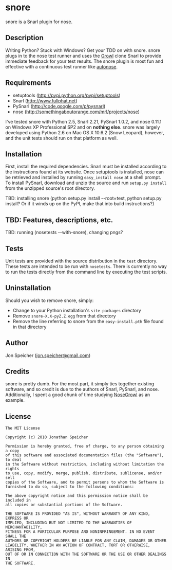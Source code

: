 snore
=====

snore is a Snarl plugin for nose.

Description
-----------

Writing Python?  Stuck with Windows?  Get your TDD on with snore.  snore plugs in to the nose test runner and uses the [Growl](http://growl.info) clone Snarl to provide immediate feedback for your test results.  The snore plugin is most fun and effective with a continuous test runner like [autonose](http://github.com/gfxmonk/autonose).

Requirements
------------

* setuptools (http://pypi.python.org/pypi/setuptools)
* Snarl (http://www.fullphat.net)
* PySnarl (http://code.google.com/p/pysnarl)
* nose (http://somethingaboutorange.com/mrl/projects/nose)

I've tested snore with Python 2.5, Snarl 2.21, PySnarl 1.0.2, and nose 0.11.1 on Windows XP Professional SP2 and on **nothing else**.  snore was largely developed using Python 2.6 on Mac OS X 10.6.2 (Snow Leopard), however, and the unit tests should run on that platform as well.

Installation
------------

First, install the required dependencies.  Snarl must be installed according to the instructions found at its website.  Once setuptools is installed, nose can be retrieved and installed by running `easy_install nose` at a shell prompt.  To install PySnarl, download and unzip the source and run `setup.py install` from the unzipped source's root directory.

TBD: installing snore (python setup.py install --root=test, python setup.py install?  Or if it winds up on the PyPI, make that into build instructions?)

TBD: Features, descriptions, etc.
---------------------------------

TBD: running (nosetests --with-snore), changing pngs?

Tests
-----

Unit tests are provided with the source distribution in the `test` directory.  These tests are intended to be run with `nosetests`.  There is currently no way to run the tests directly from the command line by executing the test scripts.

Uninstallation
--------------

Should you wish to remove snore, simply:

* Change to your Python installation's `site-packages` directory
* Remove `snore-X.X-pyZ.Z.egg` from that directory
* Remove the line referring to snore from the `easy-install.pth` file found in that directory

Author
------

Jon Speicher ([jon.speicher@gmail.com](mailto:jon.speicher@gmail.com))

Credits
-------

snore is pretty dumb.  For the most part, it simply ties together existing software, and so credit is due to the authors of Snarl, PySnarl, and nose.  Additionally, I spent a good chunk of time studying [NoseGrowl](http://www.assembla.com/wiki/show/nosegrowl) as an example.

License
-------

    The MIT License

    Copyright (c) 2010 Jonathan Speicher

    Permission is hereby granted, free of charge, to any person obtaining a copy
    of this software and associated documentation files (the "Software"), to deal
    in the Software without restriction, including without limitation the rights
    to use, copy, modify, merge, publish, distribute, sublicense, and/or sell
    copies of the Software, and to permit persons to whom the Software is
    furnished to do so, subject to the following conditions:

    The above copyright notice and this permission notice shall be included in
    all copies or substantial portions of the Software.

    THE SOFTWARE IS PROVIDED "AS IS", WITHOUT WARRANTY OF ANY KIND, EXPRESS OR
    IMPLIED, INCLUDING BUT NOT LIMITED TO THE WARRANTIES OF MERCHANTABILITY,
    FITNESS FOR A PARTICULAR PURPOSE AND NONINFRINGEMENT. IN NO EVENT SHALL THE
    AUTHORS OR COPYRIGHT HOLDERS BE LIABLE FOR ANY CLAIM, DAMAGES OR OTHER
    LIABILITY, WHETHER IN AN ACTION OF CONTRACT, TORT OR OTHERWISE, ARISING FROM,
    OUT OF OR IN CONNECTION WITH THE SOFTWARE OR THE USE OR OTHER DEALINGS IN
    THE SOFTWARE.